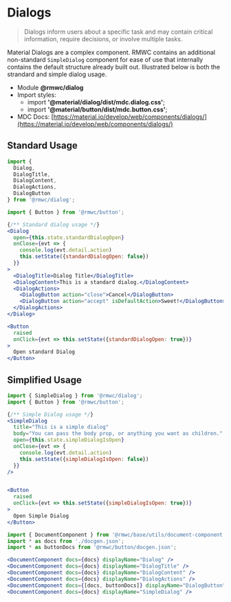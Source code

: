 # Dialogs

> Dialogs inform users about a specific task and may contain critical information, require decisions, or involve multiple tasks.

Material Dialogs are a complex component. RMWC contains an additional non-standard `SimpleDialog` component for ease of use that internally contains the default structure already built out. Illustrated below is both the strandard and simple dialog usage.

- Module **@rmwc/dialog**
- Import styles:
  - import **'@material/dialog/dist/mdc.dialog.css'**;
  - import **'@material/button/dist/mdc.button.css'**;
- MDC Docs: [https://material.io/develop/web/components/dialogs/](https://material.io/develop/web/components/dialogs/)

## Standard Usage

```jsx render
import {
  Dialog,
  DialogTitle,
  DialogContent,
  DialogActions,
  DialogButton
} from '@rmwc/dialog';

import { Button } from '@rmwc/button';

{/** Standard dialog usage */}
<Dialog
  open={this.state.standardDialogOpen}
  onClose={evt => {
    console.log(evt.detail.action)
    this.setState({standardDialogOpen: false})
  }}
>    
  <DialogTitle>Dialog Title</DialogTitle>
  <DialogContent>This is a standard dialog.</DialogContent>
  <DialogActions>
    <DialogButton action="close">Cancel</DialogButton>
    <DialogButton action="accept" isDefaultAction>Sweet!</DialogButton>
  </DialogActions>
</Dialog>

<Button
  raised
  onClick={evt => this.setState({standardDialogOpen: true})}
>
  Open standard Dialog
</Button>
```

## Simplified Usage

```jsx render
import { SimpleDialog } from '@rmwc/dialog';
import { Button } from '@rmwc/button';

{/** Simple Dialog usage */}
<SimpleDialog
  title="This is a simple dialog"
  body="You can pass the body prop, or anything you want as children."
  open={this.state.simpleDialogIsOpen}
  onClose={evt => {
    console.log(evt.detail.action)
    this.setState({simpleDialogIsOpen: false})
  }}
/>


<Button
  raised
  onClick={evt => this.setState({simpleDialogIsOpen: true})}
>
  Open Simple Dialog
</Button>
```

```jsx renderOnly
import { DocumentComponent } from '@rmwc/base/utils/document-component';
import * as docs from './docgen.json';
import * as buttonDocs from '@rmwc/button/docgen.json';

<DocumentComponent docs={docs} displayName="Dialog" />
<DocumentComponent docs={docs} displayName="DialogTitle" />
<DocumentComponent docs={docs} displayName="DialogContent" />
<DocumentComponent docs={docs} displayName="DialogActions" />
<DocumentComponent docs={[docs, buttonDocs]} displayName="DialogButton" composes={['Button']} />
<DocumentComponent docs={docs} displayName="SimpleDialog" />
```
